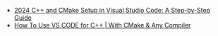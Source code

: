- [2024 C++ and CMake Setup in Visual Studio Code: A Step-by-Step Guide](https://youtu.be/4U-lnfxY2U0)
- [How To Use VS CODE for C++ | With CMake & Any Compiler](https://youtu.be/gGxi500Q5uE)
